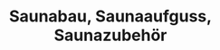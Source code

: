 ---
title: "Saunabau, Saunaaufguss, Saunazubehör"
url: /arnsberg/saunabau-saunaaufguss-saunazubehoer/
shop: Allgemein
---
